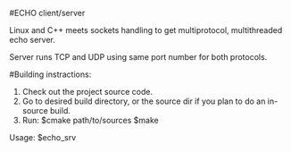 #ECHO client/server


Linux and C++ meets sockets handling to get multiprotocol, multithreaded echo server.

Server runs TCP and UDP using same port number for both protocols. 

#Building instractions:

1) Check out the project source code.
2) Go to desired build directory, or the source dir if you plan to do an in-source build.
3) Run:
$cmake path/to/sources
$make

Usage:
$echo_srv <port>
